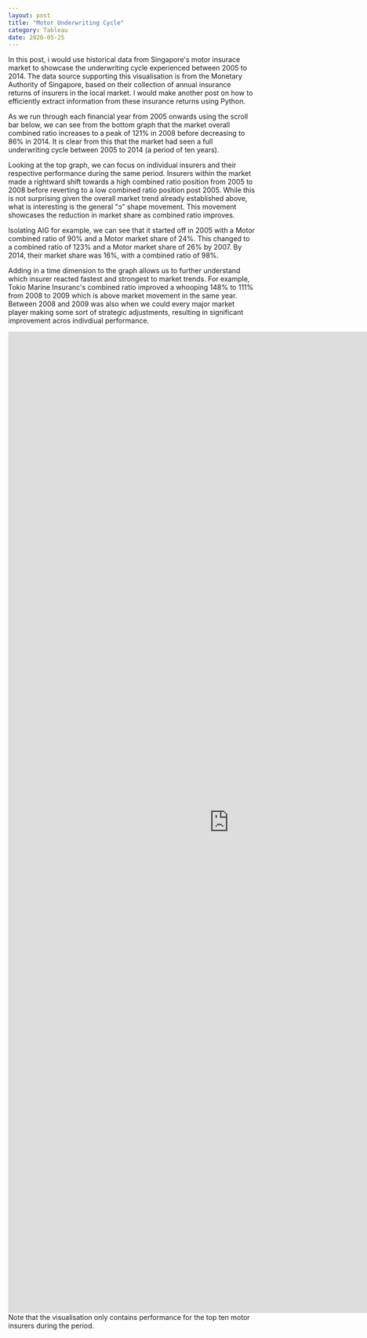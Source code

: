 ```yaml
---
layout: post
title: "Motor Underwriting Cycle"
category: Tableau
date: 2020-05-25
---
```


In this post, i would use historical data from Singapore's motor insurace market to showcase the underwriting cycle experienced between 2005 to 2014. The data source supporting this visualisation is from the Monetary Authority of Singapore, based on their collection of annual insurance returns of insurers in the local market. I would make another post on how to efficiently extract information from these insurance returns using Python.

As we run through each financial year from 2005 onwards using the scroll bar below, we can see from the bottom graph that the market overall combined ratio increases to a peak of 121% in 2008 before decreasing to 86% in 2014. It is clear from this that the market had seen a full underwriting cycle between 2005 to 2014 (a period of ten years).

Looking at the top graph, we can focus on individual insurers and their respective performance during the same period. Insurers within the market made a rightward shift towards a high combined ratio position from 2005 to 2008 before reverting to a low combined ratio position post 2005. While this is not surprising given the overall market trend already established above, what is interesting is the general "ɔ" shape movement. This movement showcases the reduction in market share as combined ratio improves.

Isolating AIG for example, we can see that it started off in 2005 with a Motor combined ratio of 90% and a Motor market share of 24%. This changed to a combined ratio of 123% and a Motor market share of 26% by 2007. By 2014, their market share was 16%, with a combined ratio of 98%.

Adding in a time dimension to the graph allows us to further understand which insurer reacted fastest and strongest to market trends. For example, Tokio Marine Insuranc's combined ratio improved a whooping 148% to 111% from 2008 to 2009 which is above market movement in the same year. Between 2008 and 2009 was also when we could every major market player making some sort of strategic adjustments, resulting in significant improvement acros indivdiual performance.

<iframe src="https://public.tableau.com/shared/T5R4BT6RP?:showVizHome=no&:embed=true" width="900" height="2000" frameborder="true"></iframe>
Note that the visualisation only contains performance for the top ten motor insurers during the period.



